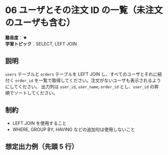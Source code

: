 # 06 ユーザとその注文 ID の一覧（未注文のユーザも含む）

**難易度**：★  
**学習トピック**：SELECT, LEFT JOIN

## 説明
`users` テーブルと `orders` テーブルを LEFT JOIN し、すべてのユーザとそれに紐付く `order_id` を一覧で取得してください。注文がないユーザも表示されるようにしてください。
出力列は `user_id`, `user_name`, `order_id` とし、`user_id` の昇順でソートしてください。

## 制約
* LEFT JOIN を使用すること
* WHERE, GROUP BY, HAVING などの追加句は使用しないこと

## 想定出力例（先頭 5 行）
